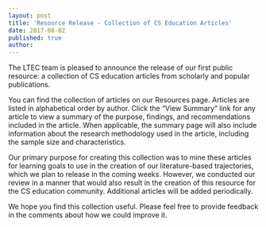 ```yaml
---
layout: post
title: 'Resource Release - Collection of CS Education Articles'
date: 2017-08-02
published: true
author:
---
```


The LTEC team is pleased to announce the release of our first public resource: a collection of CS education articles from scholarly and popular publications.

You can find the collection of articles on our Resources page. Articles are listed in alphabetical order by author. Click the “View Summary” link for any article to view a summary of the purpose, findings, and recommendations included in the article. When applicable, the summary page will also include information about the research methodology used in the article, including the sample size and characteristics.

Our primary purpose for creating this collection was to mine these articles for learning goals to use in the creation of our literature-based trajectories, which we plan to release in the coming weeks. However, we conducted our review in a manner that would also result in the creation of this resource for the CS education community. Additional articles will be added periodically.

We hope you find this collection useful. Please feel free to provide feedback in the comments about how we could improve it.
